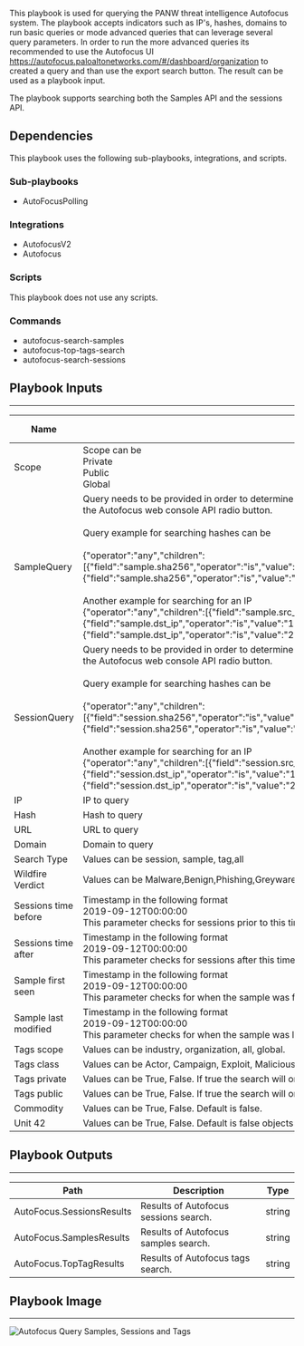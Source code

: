 This playbook is used for querying the PANW threat intelligence Autofocus system. The playbook accepts indicators such as IP's, hashes, domains to run basic queries or mode advanced queries that can leverage several query parameters. In order to run the more advanced queries its recommended to use the Autofocus UI https://autofocus.paloaltonetworks.com/#/dashboard/organization to created a query and than use the export search button. The result can be used as a playbook input.

The playbook supports searching both the Samples API and the sessions API.

## Dependencies
This playbook uses the following sub-playbooks, integrations, and scripts.

### Sub-playbooks
* AutoFocusPolling

### Integrations
* AutofocusV2
* Autofocus

### Scripts
This playbook does not use any scripts.

### Commands
* autofocus-search-samples
* autofocus-top-tags-search
* autofocus-search-sessions

## Playbook Inputs
---

| **Name** | **Description** | **Default Value** | **Required** |
| --- | --- | --- | --- |
| Scope | Scope can be<br/>Private<br/>Public<br/>Global |  | Optional |
| SampleQuery | Query needs to be provided in order to determine what to search for. Query is currently only in JSON format which can be extracted from the Autofocus web console API radio button.<br/><br/>Query example for searching hashes can be<br/><br/>\{"operator":"any","children":\[\{"field":"sample.sha256","operator":"is","value":"4f79697b40d0932e91105bd496908f8e02c130a0e36f6d3434d6243e79ef82e0"\},\{"field":"sample.sha256","operator":"is","value":"7e93723c0c34ef98444e5ce9013fef220975b96291a79053fd4c9b3d3550aeb3"\}\]\}<br/><br/>Another example for searching for an IP<br/>\{"operator":"any","children":\[\{"field":"sample.src_ip","operator":"is","value":"1.1.1.1"\},\{"field":"sample.dst_ip","operator":"is","value":"1.1.1.1"\},\{"field":"sample.src_ip","operator":"is","value":"2.2.2.2"\},\{"field":"sample.dst_ip","operator":"is","value":"2.2.2.2"\}\]\}<br/> |  | Optional |
| SessionQuery | Query needs to be provided in order to determine what to search for. Query is currently only in JSON format which can be extracted from the Autofocus web console API radio button.<br/><br/>Query example for searching hashes can be<br/><br/>\{"operator":"any","children":\[\{"field":"session.sha256","operator":"is","value":"4f79697b40d0932e91105bd496908f8e02c130a0e36f6d3434d6243e79ef82e0"\},\{"field":"session.sha256","operator":"is","value":"7e93723c0c34ef98444e5ce9013fef220975b96291a79053fd4c9b3d3550aeb3"\}\]\}<br/><br/>Another example for searching for an IP<br/>\{"operator":"any","children":\[\{"field":"session.src_ip","operator":"is","value":"1.1.1.1"\},\{"field":"session.dst_ip","operator":"is","value":"1.1.1.1"\},\{"field":"session.src_ip","operator":"is","value":"2.2.2.2"\},\{"field":"session.dst_ip","operator":"is","value":"2.2.2.2"\}\]\}<br/> |  | Optional |
| IP | IP to query |  | Optional |
| Hash | Hash to query |  | Optional |
| URL | URL to query |  | Optional |
| Domain | Domain to query |  | Optional |
| Search Type | Values can be session, sample, tag,all<br/> |  | Required |
| Wildfire Verdict | Values can be Malware,Benign,Phishing,Greyware |  | Optional |
| Sessions time before | Timestamp in the following format<br/>2019-09-12T00:00:00<br/>This parameter checks for sessions prior to this timestamp |  | Optional |
| Sessions time after | Timestamp in the following format<br/>2019-09-12T00:00:00<br/>This parameter checks for sessions after this timestamp |  | Optional |
| Sample first seen | Timestamp in the following format<br/>2019-09-12T00:00:00<br/>This parameter checks for when the sample was first seen after this date. |  | Optional |
| Sample last modified | Timestamp in the following format<br/>2019-09-12T00:00:00<br/>This parameter checks for when the sample was last modified after this date. |  | Optional |
| Tags scope | Values can be industry, organization, all, global. |  | Optional |
| Tags class | Values can be Actor, Campaign, Exploit, Malicious Behavior, Malware Family |  | Optional |
| Tags private | Values can be True, False. If true the search will only focus on private \(non public\) objects. Default is false |  | Optional |
| Tags public | Values can be True, False. If true the search will only focus on public \(non private\) objects. Default is false. |  | Optional |
| Commodity | Values can be True, False. Default is false. |  | Optional |
| Unit 42 | Values can be True, False. Default is false objects that have been analyzed by Palo Alto's Unit 42 global threat intelligence team. |  | Optional |

## Playbook Outputs
---

| **Path** | **Description** | **Type** |
| --- | --- | --- |
| AutoFocus.SessionsResults | Results of Autofocus sessions search. | string |
| AutoFocus.SamplesResults | Results of Autofocus samples search. | string |
| AutoFocus.TopTagResults | Results of Autofocus tags search. | string |

## Playbook Image
---
![Autofocus Query Samples, Sessions and Tags](../doc_files/Autofocus_Query_Samples,_Sessions_and_Tags.png)